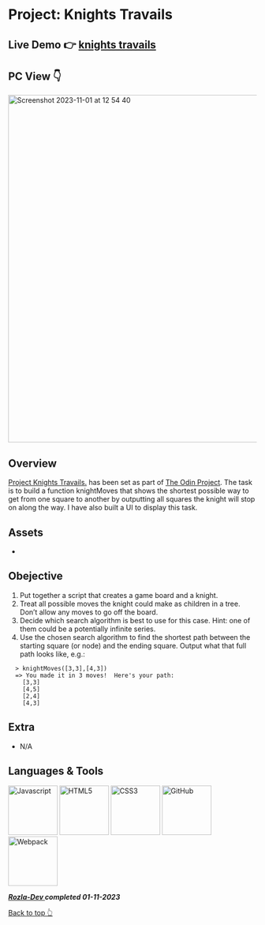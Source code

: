 # Project: Knights Travails

## Live Demo 👉 [knights travails](https://curveservices.github.io/knights-travails/)

## PC View 👇

<img width="704" alt="Screenshot 2023-11-01 at 12 54 40" src="https://github.com/curveservices/knights-travails/assets/101556296/b7e41b39-d2dc-471c-afb7-ebb8a8531cc2">

## Overview

[Project Knights Travails.](https://www.theodinproject.com/lessons/javascript-knights-travails#solutions) has been set as part of [The Odin Project](https://www.theodinproject.com/). The task is to build a function knightMoves that shows the shortest possible way to get from one square to another by outputting all squares the knight will stop on along the way. I have also built a UI to display this task.

## Assets

-

## Obejective

1. Put together a script that creates a game board and a knight.
2. Treat all possible moves the knight could make as children in a tree. Don’t allow any moves to go off the board.
3. Decide which search algorithm is best to use for this case. Hint: one of them could be a potentially infinite series.
4. Use the chosen search algorithm to find the shortest path between the starting square (or node) and the ending square. Output what that full path looks like, e.g.:

```
  > knightMoves([3,3],[4,3])
  => You made it in 3 moves!  Here's your path:
    [3,3]
    [4,5]
    [2,4]
    [4,3]
```

## Extra

- N/A

## Languages & Tools

<a href="https://javascript.info/"><img width="100" alt="Javascript" src="https://cdn.jsdelivr.net/gh/devicons/devicon/icons/javascript/javascript-plain.svg" /></a> <a href="https://html.com/html5/"><img width="100" alt="HTML5" src="https://cdn.jsdelivr.net/gh/devicons/devicon/icons/html5/html5-plain-wordmark.svg" /></a> <a href="https://css3.com/"><img width="100" alt="CSS3" src="https://cdn.jsdelivr.net/gh/devicons/devicon/icons/css3/css3-plain-wordmark.svg" /></a> <img width="100" alt="GitHub" src="https://cdn.jsdelivr.net/gh/devicons/devicon/icons/git/git-original.svg" /> <img alt="Webpack" src="https://cdn.jsdelivr.net/gh/devicons/devicon/icons/webpack/webpack-original.svg" width="100" />

**_<a href="https://twitter.com/Crypto_Rozla"> Rozla-Dev </a> completed 01-11-2023_**

[Back to top 👆](#project-knights-travails)
